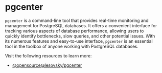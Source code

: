 # pgcenter

`pgcenter` is a command-line tool that provides real-time monitoring and management for PostgreSQL databases. It offers a convenient interface for tracking various aspects of database performance, allowing users to quickly identify bottlenecks, slow queries, and other potential issues. With its numerous features and easy-to-use interface, `pgcenter` is an essential tool in the toolbox of anyone working with PostgreSQL databases.

Visit the following resources to learn more:

- [@opensource@lesovsky/pgcenter](https://github.com/lesovsky/pgcenter)